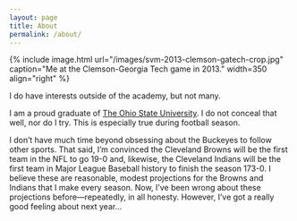```yaml
---
layout: page
title: About
permalink: /about/
---
```


{% include image.html url="/images/svm-2013-clemson-gatech-crop.jpg" caption="Me at the Clemson-Georgia Tech game in 2013." width=350 align="right" %}

I do have interests outside of the academy, but not many.

I am a proud graduate of [The Ohio State University](http://www.osu.edu/). I do not conceal that well, nor do I try. This is especially true during football season.

I don’t have much time beyond obsessing about the Buckeyes to follow other sports. That said, I’m convinced the Cleveland Browns will be the first team in the NFL to go 19-0 and, likewise, the Cleveland Indians will be the first team in Major League Baseball history to finish the season 173-0. I believe these are reasonable, modest projections for the Browns and Indians that I make every season. Now, I’ve been wrong about these projections before—repeatedly, in all honesty. However, I’ve got a really good feeling about next year...

